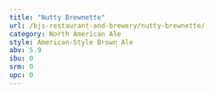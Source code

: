 ```yaml
---
title: "Nutty Brewnette"
url: /bjs-restaurant-and-brewery/nutty-brewnette/
category: North American Ale
style: American-Style Brown Ale
abv: 5.9
ibu: 0
srm: 0
upc: 0
---
```



